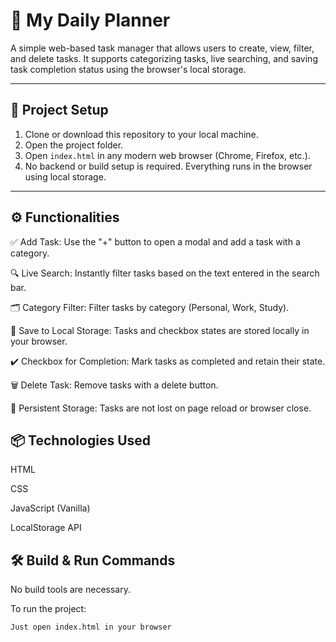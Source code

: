 # 📝 My Daily Planner

A simple web-based task manager that allows users to create, view, filter, and delete tasks. It supports categorizing tasks, live searching, and saving task completion status using the browser's local storage.

---

## 📁 Project Setup

1. Clone or download this repository to your local machine.
2. Open the project folder.
3. Open `index.html` in any modern web browser (Chrome, Firefox, etc.).
4. No backend or build setup is required. Everything runs in the browser using local storage.

---

## ⚙️ Functionalities

✅ Add Task: Use the "+" button to open a modal and add a task with a category.

🔍 Live Search: Instantly filter tasks based on the text entered in the search bar.

🗂️ Category Filter: Filter tasks by category (Personal, Work, Study).

💾 Save to Local Storage: Tasks and checkbox states are stored locally in your browser.

✔️ Checkbox for Completion: Mark tasks as completed and retain their state.

🗑️ Delete Task: Remove tasks with a delete button.

🔄 Persistent Storage: Tasks are not lost on page reload or browser close.

## 📦 Technologies Used

HTML

CSS

JavaScript (Vanilla)

LocalStorage API





## 🛠️ Build & Run Commands

No build tools are necessary.

To run the project:

```bash
Just open index.html in your browser
